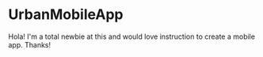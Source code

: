 # UrbanMobileApp

Hola!
I'm a total newbie at this and would love instruction to create a mobile app.
Thanks!
